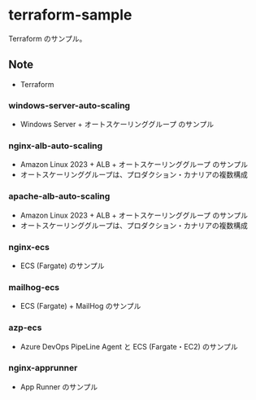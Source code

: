 # terraform-sample
Terraform のサンプル。

## Note
- Terraform

### windows-server-auto-scaling
- Windows Server + オートスケーリンググループ のサンプル

### nginx-alb-auto-scaling
- Amazon Linux 2023 + ALB + オートスケーリンググループ のサンプル
- オートスケーリンググループは、プロダクション・カナリアの複数構成

### apache-alb-auto-scaling
- Amazon Linux 2023 + ALB + オートスケーリンググループ のサンプル
- オートスケーリンググループは、プロダクション・カナリアの複数構成

### nginx-ecs
- ECS (Fargate) のサンプル

### mailhog-ecs
- ECS (Fargate) + MailHog のサンプル

### azp-ecs
- Azure DevOps PipeLine Agent と ECS (Fargate・EC2) のサンプル

### nginx-apprunner
- App Runner のサンプル